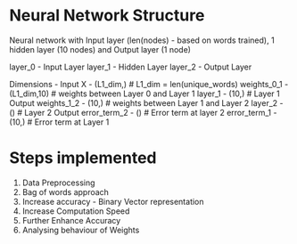 # Neural Network Structure
Neural network with Input layer (len(nodes) - based on words trained), 1 hidden layer (10 nodes) and Output layer (1 node)

layer_0 - Input Layer
layer_1 - Hidden Layer
layer_2 - Output Layer

Dimensions - 
Input X       - (L1_dim,)        # L1_dim = len(unique_words)
weights_0_1   - (L1_dim,10)      # weights between Layer 0 and Layer 1
layer_1       - (10,)            # Layer 1 Output
weights_1_2   - (10,)            # weights between Layer 1 and Layer 2
layer_2       - ()               # Layer 2 Output
error_term_2  - ()               # Error term at layer 2
error_term_1  - (10,)            # Error term at Layer 1

# Steps implemented
1. Data Preprocessing
2. Bag of words approach
3. Increase accuracy - Binary Vector representation
4. Increase Computation Speed
5. Further Enhance Accuracy
6. Analysing behaviour of Weights
